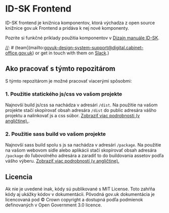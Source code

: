 ID-SK Frontend
=====================

ID-SK   frontend je knižnica komponentov, ktorá výchadza z open source knižnice gov.uk Frontend a pridáva k nej nové komponenty.

Pozrite si funkčné príklady použitia komponentov v [Dizajn manuále ID-SK](https://idsk-elements.herokuapp.com).

[//]: # (# Kontakt na tím)

[//]: # (GOV.UK Frontend is maintained by a team at Government Digital Service. If you want to know more about GOV.UK Frontend, please email the [Design System)
[//]: # (team](mailto:govuk-design-system-support@digital.cabinet-office.gov.uk) or get in touch with them on [Slack](https://ukgovernmentdigital.slack.com/messages/govuk-design-system).)

## Ako pracovať s týmto repozitárom

S týmto repozitárom je možné pracovať viacerými spôsobmi:

### 1. Použitie statického js/css vo vašom projekte

Najnovší build js/css sa nachádza v adresári `/dist`. Na použitie na vašom projekte stačí skopírovať obsah adresára `/dist` do public adresára vášho projektu a nalinkovať js a css súbor. [Zobraziť viac podrobnosti (v angličtine).](docs/installation/installing-from-dist.md).

### 2. Použitie sass build vo vašom projekte

Najnovší sass build spolu s js sa nachádza v adresári `/package`. Na použitie na vašom webovom sídle alebo aplikácii stačí skopírovať obsah adresára `/package` do ľubovolného adresára a zaradiť to do buildovania assetov podľa vášho výberu. [Zobraziť viac podrobností (v angličtine).](docs/installation/installing-with-npm.md)

## Licencia

Ak nie je uvedené inak, kódy sú publikované s MIT License. Toto zahŕňa kódy aj ukážky kódov v dokumentácii.
Pôvodná gov.uk dokumentácia je licencovaná pod &copy; Crown copyright a dostupná podľa podmienok definovaných v
Open Government 3.0 licence.